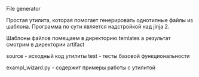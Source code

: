 ﻿File generator

Простая утилита, которая помогает генерировать однотипные файлы из шаблона. 
Программа по сути является надстройкой над jinja 2.


Шаблоны файлов помещаем в директорию temlates а результат смотрим в директории artifact

source - исходный код утилиты
test - тесты базовой функциональности

exampl_wizard.py - содержит примеры работы с утилитой
